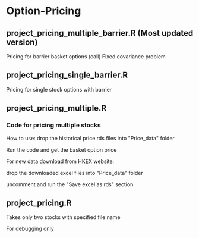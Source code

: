 # Option-Pricing
## project_pricing_multiple_barrier.R (Most updated version)
Pricing for barrier basket options (call)
Fixed covariance problem
## project_pricing_single_barrier.R
Pricing for single stock options with barrier
## project_pricing_multiple.R
### Code for pricing multiple stocks
How to use: drop the historical price rds files into "Price_data" folder

Run the code and get the basket option price

For new data download from HKEX website:

drop the downloaded excel files into "Price_data" folder

uncomment and run the "Save excel as rds" section

## project_pricing.R
Takes only two stocks with specified file name

For debugging only
